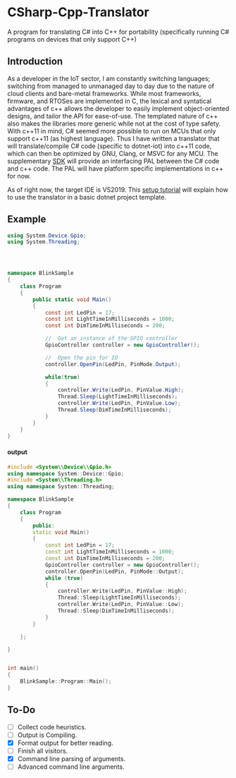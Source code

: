 # CSharp-Cpp-Translator
A program for translating C# into C++ for portability (specifically running C# programs on devices that only support C++)

## Introduction
As a developer in the IoT sector, I am constantly switching languages; switching from managed to unmanaged day to day due to the nature
of cloud clients and bare-metal frameworks. While most frameworks, firmware, and RTOSes are implemented in C, the lexical and syntatical advantages
of c++ allows the developer to easily implement object-oriented designs, and tailor the API for ease-of-use. The templated nature of c++ also makes
the libraries more generic while not at the cost of type safety. With c++11 in mind, C# seemed more possible to run on MCUs that only support c++11
(as highest language). Thus I have written a translator that will translate/compile C# code (specific to dotnet-iot) into c++11 code, which can then
be optimized by GNU, Clang, or MSVC for any MCU. The supplementary [SDK](https://github.com/jensen-miller/dotnet-iot-sdk-cpp) will provide an interfacing PAL between the C# code and c++ code. The PAL will
have platform specific implementations in c++ for now.

As of right now, the target IDE is VS2019. This [setup tutorial](https://github.com/jensen-miller/CSharp-Cpp-Translator/blob/master/README.md) will explain how to use the translator in a basic dotnet project template.

##  Example

``` cs
using System.Device.Gpio;
using System.Threading;




namespace BlinkSample
{
    class Program
    {                
        public static void Main()
        {
            const int LedPin = 17;
            const int LightTimeInMilliseconds = 1000;
            const int DimTimeInMilliseconds = 200;

            //  Get an instance of the GPIO controller
            GpioController controller = new GpioController();

            //  Open the pin for IO
            controller.OpenPin(LedPin, PinMode.Output);

            while(true)
            {
                controller.Write(LedPin, PinValue.High);
                Thread.Sleep(LightTimeInMilliseconds);
                controller.Write(LedPin, PinValue.Low);
                Thread.Sleep(DimTimeInMilliseconds);
            }
        }
    }
}

```

#### output

``` cpp
#include <System\\Device\\Gpio.h>
using namespace System::Device::Gpio;
#include <System\\Threading.h>
using namespace System::Threading;

namespace BlinkSample
{
	class Program
	{
		public:
		static void Main()
		{
			const int LedPin = 17;
			const int LightTimeInMilliseconds = 1000;
			const int DimTimeInMilliseconds = 200;
			GpioController controller = new GpioController();
			controller.OpenPin(LedPin, PinMode::Output);
			while (true)
			{
				controller.Write(LedPin, PinValue::High);
				Thread::Sleep(LightTimeInMilliseconds);
				controller.Write(LedPin, PinValue::Low);
				Thread::Sleep(DimTimeInMilliseconds);
			}
		}

	};

}


int main()
{
	BlinkSample::Program::Main();
}

```


## To-Do

- [ ] Collect code heuristics.
- [ ] Output is Compiling.
- [x] Format output for better reading.
- [ ] Finish all visitors.
- [x] Command line parsing of arguments.
- [ ] Advanced command line arguments.
